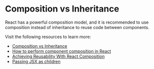 # Composition vs Inheritance

React has a powerful composition model, and it is recommended to use composition instead of inheritance to reuse code between components.

Visit the following resources to learn more:

- [Composition vs Inheritance](https://reactjs.org/docs/composition-vs-inheritance.html)
- [How to perform component composition in React](https://www.robinwieruch.de/react-component-composition/)
- [Achieving Reusability With React Composition](https://formidable.com/blog/2021/react-composition/)
- [Passing JSX as children](https://react.dev/learn/passing-props-to-a-component#passing-jsx-as-children)